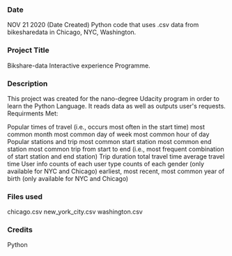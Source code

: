 ### Date
NOV 21 2020 (Date Created)
Python code that uses .csv data from bikesharedata in Chicago, NYC, Washington.

### Project Title
Bikshare-data Interactive experience Programme.

### Description
This project was created for the nano-degree Udacity program in order to learn the Python Language. It reads data as well as outputs user's requests.
Requirments Met: 

Popular times of travel (i.e., occurs most often in the start time)
most common month
most common day of week
most common hour of day
Popular stations and trip
most common start station
most common end station
most common trip from start to end (i.e., most frequent combination of start station and end station)
Trip duration
total travel time
average travel time
User info
counts of each user type
counts of each gender (only available for NYC and Chicago)
earliest, most recent, most common year of birth (only available for NYC and Chicago)
### Files used
chicago.csv
new_york_city.csv
washington.csv

### Credits

Python
